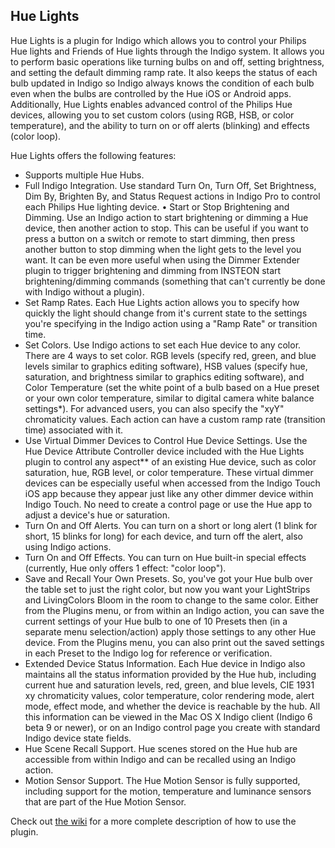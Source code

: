 ## Hue Lights

Hue Lights is a plugin for Indigo which allows you to control your Philips Hue lights and Friends of Hue lights through the Indigo system. It allows you to perform basic operations like turning bulbs on and off, setting brightness, and setting the default dimming ramp rate. It also keeps the status of each bulb updated in Indigo so Indigo always knows the condition of each bulb even when the bulbs are controlled by the Hue iOS or Android apps. Additionally, Hue Lights enables advanced control of the Philips Hue devices, allowing you to set custom colors (using RGB, HSB, or color temperature), and the ability to turn on or off alerts (blinking) and effects (color loop).

Hue Lights offers the following features:

- Supports multiple Hue Hubs.
- Full Indigo Integration. Use standard Turn On, Turn Off, Set Brightness, Dim By, Brighten By, and Status Request actions in Indigo Pro to control each Philips Hue lighting device. • Start or Stop Brightening and Dimming. Use an Indigo action to start brightening or dimming a Hue device, then another action to stop. This can be useful if you want to press a button on a switch or remote to start dimming, then press another button to stop dimming when the light gets to the level you want. It can be even more useful when using the Dimmer Extender plugin to trigger brightening and dimming from INSTEON start brightening/dimming commands (something that can't currently be done with Indigo without a plugin).
- Set Ramp Rates. Each Hue Lights action allows you to specify how quickly the light should change from it's current state to the settings you're specifying in the Indigo action using a "Ramp Rate" or transition time.
- Set Colors. Use Indigo actions to set each Hue device to any color. There are 4 ways to set color. RGB levels (specify red, green, and blue levels similar to graphics editing software), HSB values (specify hue, saturation, and brightness similar to graphics editing software), and Color Temperature (set the white point of a bulb based on a Hue preset or your own color temperature, similar to digital camera white balance settings*). For advanced users, you can also specify the "xyY" chromaticity values. Each action can have a custom ramp rate (transition time) associated with it.
- Use Virtual Dimmer Devices to Control Hue Device Settings. Use the Hue Device Attribute Controller device included with the Hue Lights plugin to control any aspect** of an existing Hue device, such as color saturation, hue, RGB level, or color temperature. These virtual dimmer devices can be especially useful when accessed from the Indigo Touch iOS app because they appear just like any other dimmer device within Indigo Touch. No need to create a control page or use the Hue app to adjust a device's hue or saturation.
- Turn On and Off Alerts. You can turn on a short or long alert (1 blink for short, 15 blinks for long) for each device, and turn off the alert, also using Indigo actions.
- Turn On and Off Effects. You can turn on Hue built-in special effects (currently, Hue only offers 1 effect: "color loop").
- Save and Recall Your Own Presets. So, you've got your Hue bulb over the table set to just the right color, but now you want your LightStrips and LivingColors Bloom in the room to change to the same color. Either from the Plugins menu, or from within an Indigo action, you can save the current settings of your Hue bulb to one of 10 Presets then (in a separate menu selection/action) apply those settings to any other Hue device. From the Plugins menu, you can also print out the saved settings in each Preset to the Indigo log for reference or verification.
- Extended Device Status Information. Each Hue device in Indigo also maintains all the status information provided by the Hue hub, including current hue and saturation levels, red, green, and blue levels, CIE 1931 xy chromaticity values, color temperature, color rendering mode, alert mode, effect mode, and whether the device is reachable by the hub. All this information can be viewed in the Mac OS X Indigo client (Indigo 6 beta 9 or newer), or on an Indigo control page you create with standard Indigo device state fields.
- Hue Scene Recall Support. Hue scenes stored on the Hue hub are accessible from within Indigo and can be recalled using an Indigo action.
- Motion Sensor Support. The Hue Motion Sensor is fully supported, including support for the motion, temperature and luminance sensors that are part of the Hue Motion Sensor.

Check out [the wiki](https://github.com/IndigoDomotics/Hue-Lights-Indigo-plugin/wiki) for a more complete description of how to use the plugin.